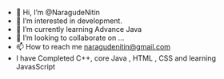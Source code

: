 - 👋 Hi, I’m @NaragudeNitin
- 👀 I’m interested in development.
- 🌱 I’m currently learning Advance Java 
- 💞️ I’m looking to collaborate on ...
- 📫 How to reach me naragudenitin@gmail.com
- I have Completed C++, core Java , HTML , CSS and learning JavasScript 
<!---
NaragudeNitin/NaragudeNitin is a ✨ special ✨ repository because its `README.md` (this file) appears on your GitHub profile.
You can click the Preview link to take a look at your changes.
--->
